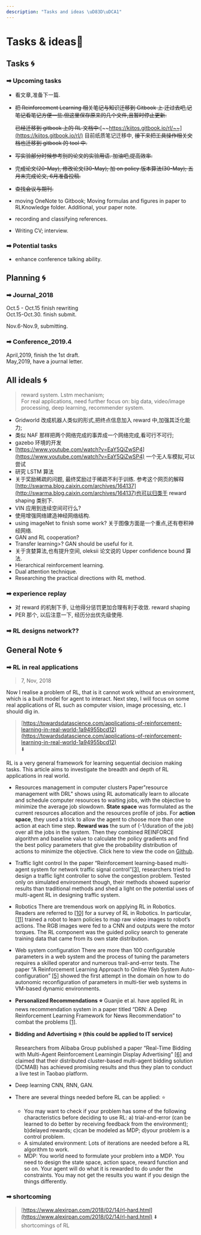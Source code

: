 ```yaml
---
description: "Tasks and ideas \uD83D\uDCA1"
---
```


# Tasks & ideas🔅

## Tasks 🌀

### ➡ Upcoming tasks

* 看文章,准备下一篇.
* ~~把 Reinforcement Learning 相关笔记与知识迁移到 Gitbook 上 迁过去吧,记笔记看笔记方便一些.但这里保存原来的几个文件,且暂时停止更新.~~

  ~~已经迁移到 gitbook 上的 RL 文档中:~~[~~https://kiitos.gitbook.io/rl/~~](https://kiitos.gitbook.io/rl/) 目前纸质笔记迁移中, ~~接下来把工具操作相关文档也迁移到 gitbook 的 tool 中.~~

* ~~写实验部分时候参考别的论文的实验用语. 加油吧,提高效率.~~
* ~~完成论文\(20-May\), 修改论文\(30-May\); 加 on policy 版本算法\(30-May\); 五月末完成论文, 6月准备投稿.~~
* ~~查找会议与期刊.~~
* moving OneNote to Gitbook; Moving formulas and figures in paper to RLKnowledge folder. Additional, your paper note.
* recording and classifying references.
* Writing CV; interview.

### ➡ Potential tasks

* enhance conference talking ability.

## Planning 🌀

### ➡ Journal\_2018

Oct.5 - Oct.15 finish rewriting  
Oct.15-Oct.30. finish submit.

Nov.6-Nov.9, submitting.

### ➡ Conference\_2019.4 

April,2019, finish the 1st draft.   
May,2019, have a journal letter.

## All ideals 🌀

> reward system. Lstm mechanism;  
> For real applications, need further focus on: big data, video/image processing, deep learning, recommender system.

* Gridworld 改成机器人类似的形式,把终点信息加入 reward 中,加强其泛化能力;
* 类似 NAF 那样把两个网络完成的事弄成一个网络完成,看可行不可行;
* gazebo 环境的开发
* [https://www.youtube.com/watch?v=EaY5QiZwSP4](https://www.youtube.com/watch?v=EaY5QiZwSP4) 一个无人车模拟,可以尝试
* 研究 LSTM 算法
* 关于奖励稀疏的问题, 最终奖励过于稀疏不利于训练. 参考这个网页的解释[http://swarma.blog.caixin.com/archives/164137](http://swarma.blog.caixin.com/archives/164137)也可以归类于 reward shaping 类别下.
* VIN 应用到连续空间可行么?
* 使用增强网络建造神经网络结构.
* using imageNet to finish some work? 关于图像方面是一个重点,还有卷积神经网络.
* GAN and RL cooperation?
* Transfer learning&gt;? GAN should be useful for it.
* 关于贪婪算法,也有提升空间, oleksii 论文说的 Upper confidence bound 算法.
* Hierarchical reinforcement learning.
* Dual attention technique.
* Researching the practical directions with RL method.

### ➡ experience replay

* 对 reward 的机制下手, 让他得分惩罚更加合理有利于收敛. reward shaping
* PER 那个, 以后注意一下, 经历分出优先级使用.

### ➡ RL designs network??

## General Note 🌀

### ➡ RL in real applications

> 7, Nov, 2018

Now I realise a problem of RL, that is it cannot work without an environment, which is a built model for agent to interact. Next step, I will focus on some real applications of RL such as computer vision, image processing, etc. I should dig in.

> [https://towardsdatascience.com/applications-of-reinforcement-learning-in-real-world-1a94955bcd12](https://towardsdatascience.com/applications-of-reinforcement-learning-in-real-world-1a94955bcd12)  
> ⬇️

RL is a very general framework for learning sequential decision making tasks. This article aims to investigate the breadth and depth of RL applications in real world.

* Resources management in computer clusters Paper"resource management with DRL" shows using RL automatically learn to allocate and schedule computer resources to waiting jobs, with the objective to minimize the average job slowdown. **State space** was formulated as the current resources allocation and the resources profile of jobs. For **action space**, they used a trick to allow the agent to choose more than one action at each time step. **Reward was** the sum of \(-1/duration of the job\) over all the jobs in the system. Then they combined REINFORCE algorithm and baseline value to calculate the policy gradients and find the best policy parameters that give the probability distribution of actions to minimize the objective. Click here to view the code on [Github](https://github.com/hongzimao/deeprm).
* Traffic light control In the paper “Reinforcement learning-based multi-agent system for network traffic signal control”[\[3\]](http://web.eecs.utk.edu/~itamar/Papers/IET_ITS_2010.pdf), researchers tried to design a traffic light controller to solve the congestion problem. Tested only on simulated environment though, their methods showed superior results than traditional methods and shed a light on the potential uses of multi-agent RL in designing traffic system.
* Robotics There are tremendous work on applying RL in Robotics. Readers are referred to [\[10\]](https://www.ias.informatik.tu-darmstadt.de/uploads/Publications/Kober_IJRR_2013.pdf) for a survey of RL in Robotics. In particular, [\[11\]](https://arxiv.org/pdf/1504.00702.pdf) trained a robot to learn policies to map raw video images to robot’s actions. The RGB images were fed to a CNN and outputs were the motor torques. The RL component was the guided policy search to generate training data that came from its own state distribution.
* Web system configuration There are more than 100 configurable parameters in a web system and the process of tuning the parameters requires a skilled operator and numerous trail-and-error tests. The paper “A Reinforcement Learning Approach to Online Web System Auto-configuration” [\[5\]](http://ranger.uta.edu/~jrao/papers/ICDCS09.pdf) showed the first attempt in the domain on how to do autonomic reconfiguration of parameters in multi-tier web systems in VM-based dynamic environments.
* **Personalized Recommendations ⭐️**  Guanjie et al. have applied RL in news recommendation system in a paper titled “DRN: A Deep Reinforcement Learning Framework for News Recommendation” to combat the problems [\[1\]](http://www.personal.psu.edu/~gjz5038/paper/www2018_reinforceRec/www2018_reinforceRec.pdf).
* **Bidding and Advertising ⭐️ \(this could be applied to IT service\)**

  Researchers from Alibaba Group published a paper “Real-Time Bidding with Multi-Agent Reinforcement Learningin Display Advertising” [\[6\]](https://arxiv.org/pdf/1802.09756.pdf) and claimed that their distributed cluster-based multi-agent bidding solution \(DCMAB\) has achieved promising results and thus they plan to conduct a live test in Taobao platform.

* Deep learning CNN, RNN, GAN.
* There are several things needed before RL can be applied: ⭐️

  *  You may want to check if your problem has some of the following characteristics before deciding to use RL: a\) trial-and-error \(can be learned to do better by receiving feedback from the environment\); b\)delayed rewards; c\)can be modeled as MDP; d\)your problem is a control problem.
  * A simulated environment: Lots of iterations are needed before a RL algorithm to work.
  * MDP: You world need to formulate your problem into a MDP. You need to design the state space, action space, reward function and so on. Your agent will do what it is rewarded to do under the constraints. You may not get the results you want if you design the things differently.

### ➡ shortcoming

> [https://www.alexirpan.com/2018/02/14/rl-hard.html](https://www.alexirpan.com/2018/02/14/rl-hard.html)     ⬇️  
> shortcomings of RL

  




